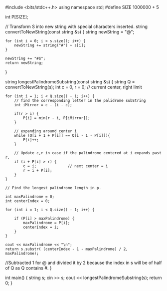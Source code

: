 #include <bits/stdc++.h>
using namespace std;
#define SIZE 1000000 + 5

int P[SIZE];

// Transform S into new string with special characters inserted.
string convertToNewString(const string &s) {
    string newString = "@";

    for (int i = 0; i < s.size(); i++) {
        newString += string("#") + s[i];
    }

    newString += "#$";
    return newString;
}

string longestPalindromeSubstring(const string &s) {
    string Q = convertToNewString(s);
    int c = 0, r = 0;                // current center, right limit

    for (int i = 1; i < Q.size() - 1; i++) {
        // find the corresponding letter in the palidrome subString
        int iMirror = c - (i - c);

        if(r > i) {
            P[i] = min(r - i, P[iMirror]);
        }

        // expanding around center i
        while (Q[i + 1 + P[i]] == Q[i - 1 - P[i]]){
            P[i]++;
        }

        // Update c,r in case if the palindrome centered at i expands past r,
        if (i + P[i] > r) {
            c = i;              // next center = i
            r = i + P[i];
        }
    }

    // Find the longest palindrome length in p.

    int maxPalindrome = 0;
    int centerIndex = 0;

    for (int i = 1; i < Q.size() - 1; i++) {

        if (P[i] > maxPalindrome) {
            maxPalindrome = P[i];
            centerIndex = i;
        }
    }

    cout << maxPalindrome << "\n";
    return s.substr( (centerIndex - 1 - maxPalindrome) / 2, maxPalindrome);
 //Subtracted 1 for @ and divided it by 2 because the   index in s will be of half of Q as Q contains #. 
}

int main() {
    string s;
    cin >> s;
    cout << longestPalindromeSubstring(s);
    return 0;
}